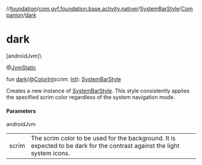//[foundation](../../../../index.md)/[com.gyf.foundation.base.activity.nativer](../../index.md)/[SystemBarStyle](../index.md)/[Companion](index.md)/[dark](dark.md)

# dark

[androidJvm]\

@[JvmStatic](https://kotlinlang.org/api/core/kotlin-stdlib/kotlin.jvm/-jvm-static/index.html)

fun [dark](dark.md)(@[ColorInt](https://developer.android.com/reference/kotlin/androidx/annotation/ColorInt.html)scrim: [Int](https://kotlinlang.org/api/core/kotlin-stdlib/kotlin/-int/index.html)): [SystemBarStyle](../index.md)

Creates a new instance of [SystemBarStyle](../index.md). This style consistently applies the specified scrim color regardless of the system navigation mode.

#### Parameters

androidJvm

| | |
|---|---|
| scrim | The scrim color to be used for the background. It is expected to be dark for the contrast against the light system icons. |